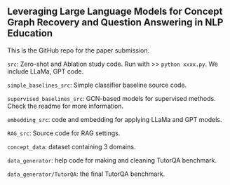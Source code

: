 ## Leveraging Large Language Models for Concept Graph Recovery and Question Answering in NLP Education
This is the GitHub repo for the paper submission. 

`src`: Zero-shot and Ablation study code. Run with >> `python xxxx.py`. We include LLaMa, GPT code.

`simple_baselines_src`: Simple classifier baseline source code.

`supervised_baselines_src`: GCN-based models for supervised methods. Check the readme for more information. 

`embedding_src`: code and embedding for applying LLaMa and GPT models.

`RAG_src`: Source code for RAG settings.

`concept_data`: dataset containing 3 domains.

`data_generator`: help code for making and cleaning TutorQA benchmark.

`data_generator/TutorQA`: the final TutorQA benchmark. 
 
